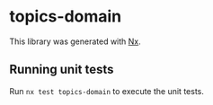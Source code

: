# topics-domain

This library was generated with [Nx](https://nx.dev).

## Running unit tests

Run `nx test topics-domain` to execute the unit tests.
